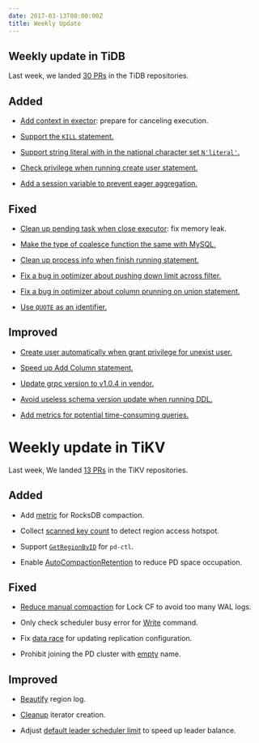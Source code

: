 ```yaml
---
date: 2017-03-13T00:00:00Z
title: Weekly Update
---
```


## Weekly update in TiDB

Last week, we landed [30 PRs](https://github.com/pingcap/tidb/pulls?utf8=%E2%9C%93&q=is%3Apr%20is%3Amerged%20merged%3A2017-03-06..2017-03-12%20) in the TiDB repositories.

## Added

* [Add context in exector](https://github.com/pingcap/tidb/pull/2748): prepare for canceling execution.

* [Support the `KILL` statement.](https://github.com/pingcap/tidb/pull/2768)

* [Support string literal with in the national character set `N'literal'`.](https://github.com/pingcap/tidb/pull/2773)

* [Check privilege when running create user statement.](https://github.com/pingcap/tidb/pull/2785)

* [Add a session variable to prevent eager aggregation.](https://github.com/pingcap/tidb/pull/2809)

## Fixed

* [Clean up pending task when close executor](https://github.com/pingcap/tidb/pull/2775): fix memory leak.

* [Make the type of coalesce function the same with MySQL.](https://github.com/pingcap/tidb/pull/2788)

* [Clean up process info when finish running statement.](https://github.com/pingcap/tidb/pull/2790)

* [Fix a bug in optimizer about pushing down limit across filter.](https://github.com/pingcap/tidb/pull/2793)

* [Fix a bug in optimizer about column prunning on union statement.](https://github.com/pingcap/tidb/pull/2796)

* [Use `QUOTE` as an identifier.](https://github.com/pingcap/tidb/pull/2805)


## Improved

* [Create user automatically when grant privilege for unexist user.](https://github.com/pingcap/tidb/pull/2756)

* [Speed up Add Column statement.](https://github.com/pingcap/tidb/pull/2769)

* [Update grpc version to v1.0.4 in vendor.](https://github.com/pingcap/tidb/pull/2784)

* [Avoid useless schema version update when running DDL.](https://github.com/pingcap/tidb/pull/2786)

* [Add metrics for potential time-consuming queries.](https://github.com/pingcap/tidb/pull/2795)



# Weekly update in TiKV

Last week, We landed [13 PRs](https://github.com/search?utf8=%E2%9C%93&q=repo%3Apingcap%2Ftikv+repo%3Apingcap%2Fpd+is%3Apr+is%3Amerged+merged%3A2017-03-05..2017-03-11&type=Issues&ref=searchresults) in the TiKV repositories.

## Added

* Add [metric](https://github.com/pingcap/tikv/pull/1657) for RocksDB compaction.

* Collect [scanned key count](https://github.com/pingcap/tikv/pull/1661) to detect region access hotspot. 

* Support [`GetRegionByID`](https://github.com/pingcap/pd/pull/555) for `pd-ctl`.

* Enable [AutoCompactionRetention](https://github.com/pingcap/pd/pull/562) to reduce PD space occupation.

## Fixed

* [Reduce manual compaction](https://github.com/pingcap/tikv/pull/1664) for Lock CF to avoid too many WAL logs. 

* Only check scheduler busy error for  [Write](https://github.com/pingcap/tikv/pull/1668) command.

* Fix [data race](https://github.com/pingcap/pd/pull/559) for updating replication configuration. 

* Prohibit joining the PD cluster with [empty](https://github.com/pingcap/pd/pull/564) name.

## Improved

* [Beautify](https://github.com/pingcap/pd/pull/554) region log.  

* [Cleanup](https://github.com/pingcap/tikv/pull/1662) iterator creation. 

* Adjust [default leader scheduler limit](https://github.com/pingcap/pd/pull/566) to speed up leader balance.